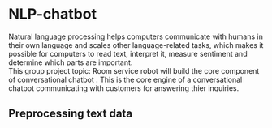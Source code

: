 # NLP-chatbot
 Natural language processing helps computers communicate with humans in their own language and scales other language-related tasks, which makes it possible for computers to read text, interpret it, measure sentiment and determine which parts are important.   
 This group project topic: Room service robot  will build the core component of conversational chatbot . This is the core engine of a conversational chatbot communicating with customers
 for answering thier inquiries.
 ## Preprocessing text data  
 
